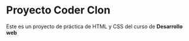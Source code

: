 # Proyecto Coder Clon

Este es un proyecto de práctica de HTML y CSS del curso de **Desarrollo web**